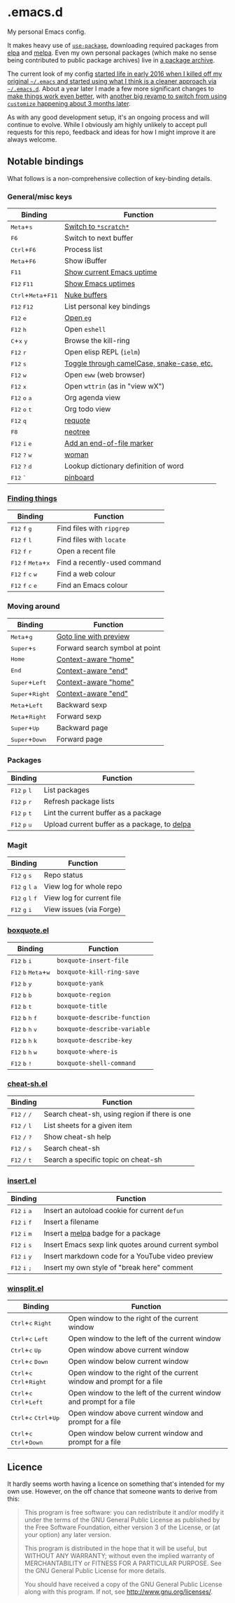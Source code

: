 # .emacs.d

My personal Emacs config.

It makes heavy use
of [`use-package`](https://github.com/jwiegley/use-package), downloading
required packages from [elpa](https://elpa.gnu.org/)
and [melpa](https://melpa.org/). Even my own personal packages (which make
no sense being contributed to public package archives) live
in [a package archive](http://blog.davep.org/delpa/).

The current look of my
config
[started life in early 2016 when I killed off my original `~/.emacs` and started using what I think is a cleaner approach via `~/.emacs.d`](http://blog.davep.org/2016/05/26/starting_fresh_with_gnu_emacs.html).
About a year later I made a few more significant changes
to
[make things work even better](http://blog.davep.org/2017/04/01/another_revamp_of_my_emacs_config.html),
with
[another big revamp to switch from using `customize` happening about 3 months later](http://blog.davep.org/2017/07/13/more_revamping_of_my_emacs_config.html).

As with any good development setup, it's an ongoing process and will
continue to evolve. While I obviously am highly unlikely to accept pull
requests for this repo, feedback and ideas for how I might improve it are
always welcome.

## Notable bindings

What follows is a non-comprehensive collection of key-binding details.

### General/misc keys

| Binding                                        | Function                                                                                   |
| ---                                            | ---                                                                                        |
| <kbd>Meta</kbd>+<kbd>s</kbd>                   | [Switch to `*scratch*`](https://github.com/davep/itch.el)                                  |
| <kbd>F6</kbd>                                  | Switch to next buffer                                                                      |
| <kbd>Ctrl</kbd>+<kbd>F6</kbd>                  | Process list                                                                               |
| <kbd>Meta</kbd>+<kbd>F6</kbd>                  | Show iBuffer                                                                               |
| <kbd>F11</kbd>                                 | [Show current Emacs uptime](https://github.com/davep/uptimes.el)                           |
| <kbd>F12</kbd> <kbd>F11</kbd>                  | [Show Emacs uptimes](https://github.com/davep/uptimes.el)                                  |
| <kbd>Ctrl</kbd>+<kbd>Meta</kbd>+<kbd>F11</kbd> | [Nuke buffers](https://github.com/davep/nuke-buffers.el)                                   |
| <kbd>F12</kbd> <kbd>F12</kbd>                  | List personal key bindings                                                                 |
| <kbd>F12</kbd> <kbd>e</kbd>                    | [Open `eg`](https://github.com/davep/eg.el)                                                |
| <kbd>F12</kbd> <kbd>h</kbd>                    | Open `eshell`                                                                              |
| <kbd>C</kbd>+<kbd>x</kbd> <kbd>y</kbd>         | Browse the kill-ring                                                                       |
| <kbd>F12</kbd> <kbd>r</kbd>                    | Open elisp REPL (`ielm`)                                                                   |
| <kbd>F12</kbd> <kbd>s</kbd>                    | [Toggle through camelCase, snake-case, etc.](https://github.com/akicho8/string-inflection) |
| <kbd>F12</kbd> <kbd>w</kbd>                    | Open `eww` (web browser)                                                                   |
| <kbd>F12</kbd> <kbd>x</kbd>                    | Open `wttrin` (as in "view wX")                                                            |
| <kbd>F12</kbd> <kbd>o</kbd> <kbd>a</kba>       | Org agenda view                                                                            |
| <kbd>F12</kbd> <kbd>o</kbd> <kbd>t</kba>       | Org todo view                                                                              |
| <kbd>F12</kbd> <kbd>q</kbd>                    | [requote](https://github.com/davep/requote.el)                                             |
| <kbd>F8</kbd>                                  | [neotree](https://github.com/jaypei/emacs-neotree)                                         |
| <kbd>F12</kbd> <kbd>i</kbd> <kbd>e</kbd>       | [Add an end-of-file marker](https://github.com/davep/end-it.el)                            |
| <kbd>F12</kbd> <kbd>?</kbd> <kbd>w</kbd>       | [woman](https://www.gnu.org/software/emacs/manual/html_mono/woman.html)                    |
| <kbd>F12</kbd> <kbd>?</kbd> <kbd>d</kbd>       | Lookup dictionary definition of word                                                       |
| <kbd>F12</kbd> <kbd>`</kbd>                    | [pinboard](https://github.com/davep/pinboard.el)                                           |

### [Finding things](https://github.com/abo-abo/swiper)

| Binding                                                  | Function                     |
| ---                                                      | ---                          |
| <kbd>F12</kbd> <kbd>f</kbd> <kbd>g</kbd>                 | Find files with `ripgrep`    |
| <kbd>F12</kbd> <kbd>f</kbd> <kbd>l</kbd>                 | Find files with `locate`     |
| <kbd>F12</kbd> <kbd>f</kbd> <kbd>r</kbd>                 | Open a recent file           |
| <kbd>F12</kbd> <kbd>f</kbd> <kbd>Meta</kbd>+<kbd>x</kbd> | Find a recently-used command |
| <kbd>F12</kbd> <kbd>f</kbd> <kbd>c</kbd> <kbd>w</kbd>    | Find a web colour            |
| <kbd>F12</kbd> <kbd>f</kbd> <kbd>c</kbd> <kbd>e</kbd>    | Find an Emacs colour         |

### Moving around

| Binding                           | Function                                                                 |
| ---                               | ---                                                                      |
| <kbd>Meta</kbd>+<kbd>g</kbd>      | [Goto line with preview](https://github.com/elpa-host/goto-line-preview) |
| <kbd>Super</kbd>+<kbd>s</kbd>     | Forward search symbol at point                                           |
| <kbd>Home</kbd>                   | [Context-aware "home"](https://github.com/davep/moving.el)               |
| <kbd>End</kbd>                    | [Context-aware "end"](https://github.com/davep/moving.el)                |
| <kbd>Super</kbd>+<kbd>Left</kbd>  | [Context-aware "home"](https://github.com/davep/moving.el)               |
| <kbd>Super</kbd>+<kbd>Right</kbd> | [Context-aware "end"](https://github.com/davep/moving.el)                |
| <kbd>Meta</kbd>+<kbd>Left</kbd>   | Backward sexp                                                            |
| <kbd>Meta</kbd>+<kbd>Right</kbd>  | Forward sexp                                                             |
| <kbd>Super</kbd>+<kbd>Up</kbd>    | Backward page                                                            |
| <kbd>Super</kbd>+<kbd>Down</kbd>  | Forward page                                                             |

### Packages

| Binding                                  | Function                                                                     |
| ---                                      | ---                                                                          |
| <kbd>F12</kbd> <kbd>p</kbd> <kbd>l</kbd> | List packages                                                                |
| <kbd>F12</kbd> <kbd>p</kbd> <kbd>r</kbd> | Refresh package lists                                                        |
| <kbd>F12</kbd> <kbd>p</kbd> <kbd>t</kbd> | Lint the current buffer as a package                                         |
| <kbd>F12</kbd> <kbd>p</kbd> <kbd>u</kbd> | Upload current buffer as a package, to [delpa](http://blog.davep.org/delpa/) |

### Magit

| Binding                                               | Function                  |
| ---                                                   | ---                       |
| <kbd>F12</kbd> <kbd>g</kbd> <kbd>s</kbd>              | Repo status               |
| <kbd>F12</kbd> <kbd>g</kbd> <kbd>l</kbd> <kbd>a</kbd> | View log for whole repo   |
| <kbd>F12</kbd> <kbd>g</kbd> <kbd>l</kbd> <kbd>f</kbd> | View log for current file |
| <kbd>F12</kbd> <kbd>g</kbd> <kbd>i</kbd>              | View issues (via Forge)   |

### [boxquote.el](https://github.com/davep/boxquote.el)

| Binding                                                  | Function                     |
| ---                                                      | ---                          |
| <kbd>F12</kbd> <kbd>b</kbd> <kbd>i</kbd>                 | `boxquote-insert-file`       |
| <kbd>F12</kbd> <kbd>b</kbd> <kbd>Meta</kbd>+<kbd>w</kbd> | `boxquote-kill-ring-save`    |
| <kbd>F12</kbd> <kbd>b</kbd> <kbd>y</kbd>                 | `boxquote-yank`              |
| <kbd>F12</kbd> <kbd>b</kbd> <kbd>b</kbd>                 | `boxquote-region`            |
| <kbd>F12</kbd> <kbd>b</kbd> <kbd>t</kbd>                 | `boxquote-title`             |
| <kbd>F12</kbd> <kbd>b</kbd> <kbd>h</kbd> <kbd>f</kbd>    | `boxquote-describe-function` |
| <kbd>F12</kbd> <kbd>b</kbd> <kbd>h</kbd> <kbd>v</kbd>    | `boxquote-describe-variable` |
| <kbd>F12</kbd> <kbd>b</kbd> <kbd>h</kbd> <kbd>k</kbd>    | `boxquote-describe-key`      |
| <kbd>F12</kbd> <kbd>b</kbd> <kbd>h</kbd> <kbd>w</kbd>    | `boxquote-where-is`          |
| <kbd>F12</kbd> <kbd>b</kbd> <kbd>!</kbd>                 | `boxquote-shell-command`     |

### [cheat-sh.el](https://github.com/davep/cheat-sh.el)

| Binding                                  | Function                                      |
| ---                                      | ---                                           |
| <kbd>F12</kbd> <kbd>/</kbd> <kbd>/</kbd> | Search cheat-sh, using region if there is one |
| <kbd>F12</kbd> <kbd>/</kbd> <kbd>l</kbd> | List sheets for a given item                  |
| <kbd>F12</kbd> <kbd>/</kbd> <kbd>?</kbd> | Show cheat-sh help                            |
| <kbd>F12</kbd> <kbd>/</kbd> <kbd>s</kbd> | Search cheat-sh                               |
| <kbd>F12</kbd> <kbd>/</kbd> <kbd>t</kbd> | Search a specific topic on cheat-sh           |

### [insert.el](https://github.com/davep/insert.el)

| Binding                                  | Function                                                 |
| ---                                      | ---                                                      |
| <kbd>F12</kbd> <kbd>i</kbd> <kbd>a</kbd> | Insert an autoload cookie for current `defun`            |
| <kbd>F12</kbd> <kbd>i</kbd> <kbd>f</kbd> | Insert a filename                                        |
| <kbd>F12</kbd> <kbd>i</kbd> <kbd>m</kbd> | Insert a [melpa](https://melpa.org/) badge for a package |
| <kbd>F12</kbd> <kbd>i</kbd> <kbd>s</kbd> | Insert Emacs sexp link quotes around current symbol      |
| <kbd>F12</kbd> <kbd>i</kbd> <kbd>y</kbd> | Insert markdown code for a YouTube video preview         |
| <kbd>F12</kbd> <kbd>i</kbd> <kbd>;</kbd> | Insert my own style of "break here" comment              |

### [winsplit.el](https://github.com/davep/winsplit.el)

| Binding                                                       | Function                                                             |
| ---                                                           | ---                                                                  |
| <kbd>Ctrl</kbd>+<kbd>c</kbd> <kbd>Right</kbd>                 | Open window to the right of the current window                       |
| <kbd>Ctrl</kbd>+<kbd>c</kbd> <kbd>Left</kbd>                  | Open window to the left of the current window                        |
| <kbd>Ctrl</kbd>+<kbd>c</kbd> <kbd>Up</kbd>                    | Open window above current window                                     |
| <kbd>Ctrl</kbd>+<kbd>c</kbd> <kbd>Down</kbd>                  | Open window below current window                                     |
| <kbd>Ctrl</kbd>+<kbd>c</kbd> <kbd>Ctrl</kbd>+<kbd>Right</kbd> | Open window to the right of the current window and prompt for a file |
| <kbd>Ctrl</kbd>+<kbd>c</kbd> <kbd>Ctrl</kbd>+<kbd>Left</kbd>  | Open window to the left of the current window and prompt for a file  |
| <kbd>Ctrl</kbd>+<kbd>c</kbd> <kbd>Ctrl</kbd>+<kbd>Up</kbd>    | Open window above current window and prompt for a file               |
| <kbd>Ctrl</kbd>+<kbd>c</kbd> <kbd>Ctrl</kbd>+<kbd>Down</kbd>  | Open window below current window and prompt for a file               |

## Licence

It hardly seems worth having a licence on something that's intended for my
own use. However, on the off chance that someone wants to derive from this:

> This program is free software: you can redistribute it and/or modify it
> under the terms of the GNU General Public License as published by the Free
> Software Foundation, either version 3 of the License, or (at your option)
> any later version.
>
> This program is distributed in the hope that it will be useful, but
> WITHOUT ANY WARRANTY; without even the implied warranty of MERCHANTABILITY
> or FITNESS FOR A PARTICULAR PURPOSE. See the GNU General Public License
> for more details.
>
> You should have received a copy of the GNU General Public License along
> with this program. If not, see <http://www.gnu.org/licenses/>.

[//]: # (README.md ends here)
